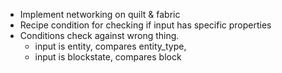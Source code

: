 - Implement networking on quilt & fabric
- Recipe condition for checking if input has specific properties
- Conditions check against wrong thing.
  - input is entity, compares entity_type,
  - input is blockstate, compares block
